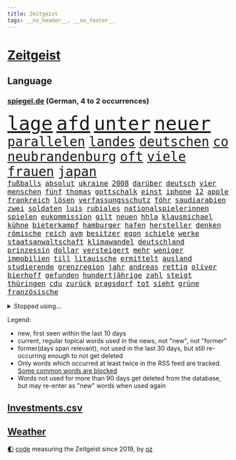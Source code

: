 ```yaml
---
title: Zeitgeist
tags: __no_header__, __no_footer__
---
```


# [Zeitgeist](https://oliz.io/zeitgeist/)

## Language

<h3><a href="https://www.spiegel.de" target="_blank">spiegel.de</a> (German, 4 to 2 occurrences)</h3>
<p style="font-family:monospace">
<span style="font-size:32pt"><a href="news_links.html#lage" class="current">lage</a></span>
<span style="font-size:32pt"><a href="news_links.html#afd" class="current">afd</a></span>
<span style="font-size:32pt"><a href="news_links.html#unter" class="current">unter</a></span>
<span style="font-size:32pt"><a href="news_links.html#neuer" class="current">neuer</a></span>
<br>
<span style="font-size:22pt"><a href="news_links.html#parallelen" class="current">parallelen</a></span>
<span style="font-size:22pt"><a href="news_links.html#landes" class="current">landes</a></span>
<span style="font-size:22pt"><a href="news_links.html#deutschen" class="current">deutschen</a></span>
<span style="font-size:22pt"><a href="news_links.html#co" class="current">co</a></span>
<span style="font-size:22pt"><a href="news_links.html#neubrandenburg" class="current">neubrandenburg</a></span>
<span style="font-size:22pt"><a href="news_links.html#oft" class="current">oft</a></span>
<span style="font-size:22pt"><a href="news_links.html#viele" class="current">viele</a></span>
<span style="font-size:22pt"><a href="news_links.html#frauen" class="current">frauen</a></span>
<span style="font-size:22pt"><a href="news_links.html#japan" class="current">japan</a></span>
<br>
<span style="font-size:12pt"><a href="news_links.html#fußballs" class="current">fußballs</a></span>
<span style="font-size:12pt"><a href="news_links.html#absolut" class="current">absolut</a></span>
<span style="font-size:12pt"><a href="news_links.html#ukraine" class="current">ukraine</a></span>
<span style="font-size:12pt"><a href="news_links.html#2008" class="current">2008</a></span>
<span style="font-size:12pt"><a href="news_links.html#darüber" class="current">darüber</a></span>
<span style="font-size:12pt"><a href="news_links.html#deutsch" class="current">deutsch</a></span>
<span style="font-size:12pt"><a href="news_links.html#vier" class="current">vier</a></span>
<span style="font-size:12pt"><a href="news_links.html#menschen" class="current">menschen</a></span>
<span style="font-size:12pt"><a href="news_links.html#fünf" class="current">fünf</a></span>
<span style="font-size:12pt"><a href="news_links.html#thomas" class="current">thomas</a></span>
<span style="font-size:12pt"><a href="news_links.html#gottschalk" class="current">gottschalk</a></span>
<span style="font-size:12pt"><a href="news_links.html#einst" class="current">einst</a></span>
<span style="font-size:12pt"><a href="news_links.html#iphone" class="current">iphone</a></span>
<span style="font-size:12pt"><a href="news_links.html#12" class="current">12</a></span>
<span style="font-size:12pt"><a href="news_links.html#apple" class="current">apple</a></span>
<span style="font-size:12pt"><a href="news_links.html#frankreich" class="current">frankreich</a></span>
<span style="font-size:12pt"><a href="news_links.html#lösen" class="current">lösen</a></span>
<span style="font-size:12pt"><a href="news_links.html#verfassungsschutz" class="current">verfassungsschutz</a></span>
<span style="font-size:12pt"><a href="news_links.html#föhr" class="new">föhr</a></span>
<span style="font-size:12pt"><a href="news_links.html#saudiarabien" class="current">saudiarabien</a></span>
<span style="font-size:12pt"><a href="news_links.html#zwei" class="current">zwei</a></span>
<span style="font-size:12pt"><a href="news_links.html#soldaten" class="current">soldaten</a></span>
<span style="font-size:12pt"><a href="news_links.html#luis" class="current">luis</a></span>
<span style="font-size:12pt"><a href="news_links.html#rubiales" class="current">rubiales</a></span>
<span style="font-size:12pt"><a href="news_links.html#nationalspielerinnen" class="current">nationalspielerinnen</a></span>
<span style="font-size:12pt"><a href="news_links.html#spielen" class="current">spielen</a></span>
<span style="font-size:12pt"><a href="news_links.html#eukommission" class="current">eukommission</a></span>
<span style="font-size:12pt"><a href="news_links.html#gilt" class="current">gilt</a></span>
<span style="font-size:12pt"><a href="news_links.html#neuen" class="current">neuen</a></span>
<span style="font-size:12pt"><a href="news_links.html#hhla" class="current">hhla</a></span>
<span style="font-size:12pt"><a href="news_links.html#klausmichael" class="new">klausmichael</a></span>
<span style="font-size:12pt"><a href="news_links.html#kühne" class="current">kühne</a></span>
<span style="font-size:12pt"><a href="news_links.html#bieterkampf" class="new">bieterkampf</a></span>
<span style="font-size:12pt"><a href="news_links.html#hamburger" class="current">hamburger</a></span>
<span style="font-size:12pt"><a href="news_links.html#hafen" class="current">hafen</a></span>
<span style="font-size:12pt"><a href="news_links.html#hersteller" class="current">hersteller</a></span>
<span style="font-size:12pt"><a href="news_links.html#denken" class="current">denken</a></span>
<span style="font-size:12pt"><a href="news_links.html#römische" class="new">römische</a></span>
<span style="font-size:12pt"><a href="news_links.html#reich" class="current">reich</a></span>
<span style="font-size:12pt"><a href="news_links.html#avm" class="new">avm</a></span>
<span style="font-size:12pt"><a href="news_links.html#besitzer" class="current">besitzer</a></span>
<span style="font-size:12pt"><a href="news_links.html#egon" class="new">egon</a></span>
<span style="font-size:12pt"><a href="news_links.html#schiele" class="new">schiele</a></span>
<span style="font-size:12pt"><a href="news_links.html#werke" class="current">werke</a></span>
<span style="font-size:12pt"><a href="news_links.html#staatsanwaltschaft" class="current">staatsanwaltschaft</a></span>
<span style="font-size:12pt"><a href="news_links.html#klimawandel" class="current">klimawandel</a></span>
<span style="font-size:12pt"><a href="news_links.html#deutschland" class="current">deutschland</a></span>
<span style="font-size:12pt"><a href="news_links.html#prinzessin" class="current">prinzessin</a></span>
<span style="font-size:12pt"><a href="news_links.html#dollar" class="current">dollar</a></span>
<span style="font-size:12pt"><a href="news_links.html#versteigert" class="current">versteigert</a></span>
<span style="font-size:12pt"><a href="news_links.html#mehr" class="current">mehr</a></span>
<span style="font-size:12pt"><a href="news_links.html#weniger" class="current">weniger</a></span>
<span style="font-size:12pt"><a href="news_links.html#immobilien" class="current">immobilien</a></span>
<span style="font-size:12pt"><a href="news_links.html#till" class="current">till</a></span>
<span style="font-size:12pt"><a href="news_links.html#litauische" class="new">litauische</a></span>
<span style="font-size:12pt"><a href="news_links.html#ermittelt" class="current">ermittelt</a></span>
<span style="font-size:12pt"><a href="news_links.html#ausland" class="current">ausland</a></span>
<span style="font-size:12pt"><a href="news_links.html#studierende" class="current">studierende</a></span>
<span style="font-size:12pt"><a href="news_links.html#grenzregion" class="new">grenzregion</a></span>
<span style="font-size:12pt"><a href="news_links.html#jahr" class="current">jahr</a></span>
<span style="font-size:12pt"><a href="news_links.html#andreas" class="current">andreas</a></span>
<span style="font-size:12pt"><a href="news_links.html#rettig" class="new">rettig</a></span>
<span style="font-size:12pt"><a href="news_links.html#oliver" class="current">oliver</a></span>
<span style="font-size:12pt"><a href="news_links.html#bierhoff" class="current">bierhoff</a></span>
<span style="font-size:12pt"><a href="news_links.html#gefunden" class="current">gefunden</a></span>
<span style="font-size:12pt"><a href="news_links.html#hundertjährige" class="new">hundertjährige</a></span>
<span style="font-size:12pt"><a href="news_links.html#zahl" class="current">zahl</a></span>
<span style="font-size:12pt"><a href="news_links.html#steigt" class="current">steigt</a></span>
<span style="font-size:12pt"><a href="news_links.html#thüringen" class="current">thüringen</a></span>
<span style="font-size:12pt"><a href="news_links.html#cdu" class="current">cdu</a></span>
<span style="font-size:12pt"><a href="news_links.html#zurück" class="current">zurück</a></span>
<span style="font-size:12pt"><a href="news_links.html#pragsdorf" class="new">pragsdorf</a></span>
<span style="font-size:12pt"><a href="news_links.html#tot" class="current">tot</a></span>
<span style="font-size:12pt"><a href="news_links.html#sieht" class="current">sieht</a></span>
<span style="font-size:12pt"><a href="news_links.html#grüne" class="current">grüne</a></span>
<span style="font-size:12pt"><a href="news_links.html#französische" class="current">französische</a></span>
</p>
<details>
<summary>Stopped using...</summary>
<p class="former" style="font-size:12pt">
alarm(1058) chelsea(1058) großteil(1058) machten(1058) privaten(1058) anderes(1057) andrea(1057) becker(1057) beobachtet(1057) bernd(1057) bittet(1057) james(1057) rest(1057) schleswigholstein(1057) terroristen(1057) betroffenen(1056) boot(1056) entschied(1056) internationaler(1056) material(1056) tieren(1056) eindruck(1055) esken(1055) nachruf(1055) nein(1055) rassistisch(1055) ronaldo(1055) saskia(1055) verhältnis(1055) kontrolliert(1054) aufgerufen(1053) bidens(1053) rassismus(1053) washington(1053) 44(1052) ausgesprochen(1052) befinden(1052) bot(1052) gefährlichen(1052) grad(1052) hacker(1052) jury(1052) rainer(1052) respekt(1052) verena(1052) verlegt(1052) west(1052) angeles(1051) beschließt(1051) ermitteln(1051) nahmen(1051) opfern(1051) teilweise(1051) unglück(1051) anschläge(1050) ehemaliger(1050) premiere(1050) protesten(1050) sinken(1050) weltweite(1050) 2018(1049) draußen(1049) eingebrochen(1049) finanziell(1049) gehe(1049) meghan(1049) nba(1049) razzia(1049) schülerinnen(1049) tesla(1049) verdächtigen(1049) übergeben(1049) 2017(1048) aufgeben(1048) berlins(1048) büros(1048) einstellen(1048) gehören(1048) leitet(1048) befürchten(1047) bielefeld(1047) coach(1047) frieden(1047) nigeria(1047) portugal(1047) smith(1047) verbrechen(1047) 50000(1046) abstand(1046) bestimmt(1046) künstler(1046) mitteln(1046) radikal(1046) ausgeliefert(1045) belarussische(1045) fußballprofi(1045) gegangen(1045) herzogin(1045) schien(1045) kämpfe(1044) restaurant(1044) schnitt(1044) brutal(1043) distanz(1043) ermittlern(1042) gesetze(1042) lüge(1042) polnische(1042) bestraft(1041) tausenden(1041) torhüter(1040) trainiert(1040) zweimal(1040) finanzieren(1039) venezuela(1039) william(1039) büro(1038) alarmiert(1037) anzeichen(1037) ereignisse(1037) verbindet(1037) verursacht(1037) hotels(1036) milliarde(1036) nah(1036) ehepaar(1035) enge(1035) glücklich(1035) vorgaben(1035) überholt(1035) erfüllt(1034) rollt(1033) spitzenreiter(1033) fernsehen(1030) antrag(1029) konferenz(1022) unterschrieben(1020) enorme(1019) benötigen(1017) kindheit(1017) einkommen(1016) katharina(1016) überfordert(1010) herausforderungen(1007) palästinenser(1003) rache(997) ungewöhnlichen(996) aktionen(987) sachen(977) fotografiert(941) öffnet(941) karriereende(933) estland(923) ausländischen(897) orte(893) ermittlungsverfahren(878) finanziert(857) gestanden(828) jahresende(815) lebensmitteln(792) kroatien(784) insbesondere(776) las(762) vegas(762) bedankt(761) ausgefallen(760) wellen(752) beliebte(750) nicole(748) gestern(743) sechste(743) unterdrückung(743) musks(740) ali(735) löschen(733) mike(716) irritiert(711) minderheiten(708) beeinflusst(690) gefeuert(686) beider(684) ruhestand(684) halbes(680) menschlichkeit(663) summen(655) ausgeben(652) wahr(650) reine(648) laura(643) dutzenden(638) mache(633) verabschieden(628) kretschmann(625) zufall(625) ruhrgebiet(623) südosten(609) propaganda(608) erschwert(605) gefechte(604) verpflichtung(601) menschenrechtler(599) audi(598) entführung(588) bonn(587) spaltung(580) afrikanischen(574) lohnen(568) aufhören(562) schülern(552) begleiten(549) brandenburger(538) südamerika(538) saporischschja(526) hochschule(524) bewusst(522) modernen(519) begrenzt(514) cherson(514) spart(514) finanzierung(507) gewerkschaften(507) abgrund(503) spannung(502) öpnv(501) locken(499) trauerfeier(498) nachfolgerin(496) ufer(495) großmutter(489) jack(489) enkel(477) unterlag(474) isoliert(469) viral(467) dänischen(458) hadert(458) demonstrierende(457) kaiserslautern(455) libanon(451) kandidat(450) youtube(444) bewiesen(439) geschrumpft(437) missbrauchsvorwürfe(436) erdrutsche(434) erobern(433) profi(433) nahrung(430) rudert(428) spdchefin(428) zuwanderung(428) energieversorger(423) kostete(420) riesig(419) begegnen(417) zusagen(416) umkämpfte(415) 27jährige(414) fassungslos(412) landwirtschaft(408) freigabe(407) major(405) frist(404) toilette(399) rishi(398) sunak(398) angespannt(396) drehten(396) neueste(396) blackout(395) geheime(394) britischem(391) erhielten(390) original(389) tim(389) wütet(388) sperren(385) aufmerksam(384) erkranken(384) flüssen(382) führten(382) tücken(382) haut(377) pleiten(377) plänen(376) beseitigt(375) amerikanischer(368) fische(368) boni(365) rot(365) farben(364) schmuck(364) belastungen(360) auseinander(358) granaten(356) bewusstlos(350) bulgarien(344) sensible(337) 42jährige(336) staatsmedien(336) stärkere(335) neymar(333) rose(332) kompliziert(329) abwahl(327) fabrik(327) 300000(324) future(324) pakete(324) abgelegt(323) abgeordneter(321) staatsanwalt(321) spaltet(320) ausgegeben(319) regionalbahn(319) erzielen(318) manipuliert(316) einkauf(315) prien(315) rechtfertigt(314) carter(312) passagieren(312) forscht(307) tiefpunkt(305) mine(304) parallel(304) höchst(302) todesstrafe(301) leidenschaft(300) luftangriffe(298) doping(297) erfolgsrezept(297) erleichterung(297) psychisch(295) journalistenverband(292) 21jährige(290) häufigsten(290) düstere(286) sms(286) beschert(285) milliardenverlust(285) plastik(284) antibiotika(283) regenwald(283) tabu(283) psychologe(282) reichlich(281) 500000(279) formiert(278) wahlniederlage(278) grundgesetz(277) siemens(277) angriffs(273) wechselte(273) langsamer(272) wagnergruppe(271) rivalität(268) russell(268) apotheken(267) familiennewsletter(267) flogen(265) ließe(265) vorbereitung(264) verbannt(263) wirklichkeit(263) überlassen(263) pence(262) zunehmende(261) 2011(260) ungewöhnliches(260) vulkan(259) bewaffneten(258) wunderbare(255) ausbleibende(254) jerusalem(254) verbündete(254) grand(253) überschritten(253) brettspiele(252) ungewöhnlicher(252) pedro(251) aufgelöst(250) barrel(248) heller(246) gefälschten(244) nhl(244) telefonat(243) käse(241) veränderte(241) besonderer(239) community(239) umgebracht(239) krankenstand(237) lüdenscheid(235) psg(230) geldgeber(229) belarussischen(228) muslime(228) fernando(227) meistern(227) panzern(227) täglichen(227) untersagen(225) begeistern(223) landwirte(222) initiative(220) biene(217) chatbot(217) gemessen(214) openai(214) busch(213) eingegangen(213) erhalt(212) outfits(212) irischen(211) 22jährigen(210) homosexueller(210) menschlichen(210) süchtig(210) verbrennt(210) attackierte(208) fridays(208) neunzigerjahren(208) raketenangriff(208) umweltbundesamt(208) highlight(207) eskalierte(206) gelangt(206) verbindliche(206) angemessen(204) 140(203) 18jährige(203) schleswigholsteins(203) wunden(203) losgegangen(202) zögern(202) vergiftet(201) generäle(200) laufbahn(200) handwerker(199) kleinere(199) etat(198) fernhalten(198) milliardensumme(198) seltenen(198) skipper(197) versteht(197) marius(196) spezies(196) 35jährige(195) usbürger(195) vermeintliche(195) dfbpokal(194) karin(194) 150000(193) vermittler(193) riskante(192) ajax(191) anstehenden(191) kürzere(191) zuckerberg(191) uhren(190) eon(189) spiegelcartoonisten(189) dramatischer(188) hitzewelle(188) ungelöst(188) unterdrückt(188) kaiser(187) robertson(187) atmen(186) zugelegt(185) kommentare(183) landtagsabgeordneter(183) leise(183) verwandten(183) bestritt(181) zielen(181) unterbrechung(180) bemerkenswerte(179) jonathan(178) taxifahrer(178) affleck(177) blasphemie(177) profifußballer(177) wählerinnen(177) bunker(176) ernüchterung(176) feinstaub(176) weitergegeben(175) linkenpolitikerin(174) schuhe(174) trinkwasser(174) gejagt(173) fakten(172) mischung(172) zwickau(172) arbeitsgericht(171) konzernen(171) samsung(171) verstand(170) mittagessen(169) wetterphänomen(169) aktienkurs(168) auszüge(168) po(168) aggressor(166) rebellion(166) regisseure(165) verstärken(165) ausprobieren(164) germany(164) 40jähriger(163) gesteht(162) marschflugkörpern(162) südwesten(162) beeinflussen(161) connecticut(161) dringen(161) ausweichen(160) bildschirm(160) erwarteten(159) lebenslanger(159) unterzeichnet(159) bauindustrie(158) josé(158) wanderer(158) schließung(157) social(157) unterschiede(156) leck(155) ebrahim(154) lübeck(154) operationen(154) angebracht(153) schauspielers(153) defekt(152) scorsese(152) kampfjet(151) militanten(151) verwaltungsgericht(151) kraken(150) pille(150) regierungssprecher(150) straftat(150) wohnen(150) ecuador(149) fluggesellschaften(149) sofortiger(149) drama(148) krachte(148) riexinger(148) tarifangebot(148) fehlern(147) kindheitserinnerungen(147) linkspartei(147) sahelzone(147) geschwächt(146) milliardengeschäft(145) nsu(144) spezialisten(144) vision(144) zeuge(144) bezichtigt(143) luna(143) stabilisieren(143) verlobt(142) emqualifikation(141) konzentrieren(141) raumschiff(140) award(139) lobte(139) 146(138) auszubildende(138) schaefer(138) belegschaft(137) gesetzesvorhaben(137) hauptsache(137) legalisieren(137) zugezogen(137) follower(136) britta(134) gewalttaten(134) luftalarm(134) präsidentschaftswahlen(134) würfel(134) usjustizministerium(133) ag(132) bedeutender(132) genutzte(132) vertretung(132) edelmetall(130) fertigstellung(130) dschidda(129) gegenmaßnahmen(129) artemis(128) verbringt(128) artenvielfalt(127) bar(127) usbehörden(127) gartenkolumne(126) kutsche(126) lautet(126) mainzer(126) eingeschlagen(125) schlechtes(125) sekbeamte(125) river(124) regnen(123) unbegleitete(123) erneuern(122) mittelschicht(122) vertieft(122) betrugsmasche(121) kleinem(120) bodycamaufnahmen(119) sprengung(119) 55jährigen(118) abteilung(118) diplomatenpass(118) rezepte(118) zerstritten(118) gästen(117) köchin(117) söldner(117) gerichtlich(116) mané(116) sadio(116) schumacher(116) erging(115) europapokal(115) grenzkontrollen(115) seniorin(115) zulässig(115) geirrt(114) mantel(114) tarif(114) wertvolle(114) durchlaufen(113) krefeld(113) adler(112) attraktion(112) halbleiter(112) angemessene(111) generiert(111) erbschaftsteuer(110) seltsame(109) carrie(108) inhaftiert(108) minutenlang(108) problematisch(108) testspiel(108) treffens(108) energieagentur(107) evakuierungen(107) montevideo(107) strompreise(107) unsichtbar(107) drohnenattacke(106) life(106) lüneburg(106) niedrigem(106) unterrichtet(106) feature(105) schlägerei(105) kentert(104) erregen(103) preiskampf(103) spektakulären(103) stagniert(103) wohnzimmer(102) drang(101) burg(100) favorisierten(100) beauftragt(99) inhaftierte(99) luca(99) schätzen(99) raisi(98) ehemals(97) glückliche(97) psychische(97) skandieren(97) spielplatz(97) füßen(96) massenschlägerei(96) wildnis(96) jüdischer(95) kalifornischen(95) ozeane(95) rita(95) schenkte(94) ungeziefer(94) nachbessern(93) treue(93) diplomatischen(92) hunderttausenden(92) trainingsflug(92) mahnen(91) organspende(91) robbie(91) staatengemeinschaft(91) andrés(90) ermöglicht(90) gazastreifen(90) hinflug(90) musikalische(90) pranger(90) rekrutiert(90) tanzte(90) wellington(90) flugzeugpanne(89) mafiosi(89) gleichgesetzt(88) komplize(88) kontinuierlich(88) trevor(88) weiterreichen(88) aussah(87) beteiligen(87) henry(87) megadeal(87) scott(87) wahlkampfauftritt(87) endrunde(86) jeffrey(86) permanent(86) tritte(86) unterschiedliche(86) catania(85) mittels(85) rettungskräften(85) temperaturrekorde(85) ätna(85) achtjährige(84) amazongründer(84) krebsforschung(84) kriminell(84) verbrennen(84) ansprachen(83) aufgebrachte(83) feuerzeug(83) flugbetrieb(83) kolumbiens(83) kylian(83) palma(83) postkarten(83) sand(83) schlager(83) unbesetzte(83) uruguay(83) wirtschaftlich(83) globaler(82) klettertour(82) obdachlose(82) unterliegen(82) vorgeschrieben(82) abschrecken(81) durchsage(81) erdrutschen(81) haltbarkeit(81) skelett(81) sternen(81) usnationalparks(81) zahlungen(81) präsidentschaftskandidaten(80) rodriguez(80) 30jährigen(79) abschaffen(79) amanda(79) durchsetzung(79) gesetzes(79) kommerzielle(79) lok(79) neunzigerjahre(79) solingen(79) würdigung(79) ziert(79) erkrankten(78) legendenstatus(78) messenger(78) 1973(77) aktienkurse(77) cyberangriffen(77) extremismusforscher(77) geleit(77) genießt(77) gökay(77) havarie(77) lebensgefährlichen(77) lektion(77) mix(77) regenbogenfarben(77) verfügt(77) verhandlung(77) widerstands(77) wmmedaille(77) kleinunternehmer(76) straßenrennen(76) eingebaute(75) erdmann(75) installation(75) kentern(75) statussymbol(75) stiller(75) auffassung(74) klöster(74) beobachte(73) götter(73) seilten(73) stolzer(73) verrückt(73) aleksandar(72) bootsunglück(72) fahrscheine(72) intensive(72) klang(72) mitschuld(72) reitunfall(72) vučić(72) überraschungsteam(72) bunter(71) fitness(71) makkabi(71) moschee(71) tus(71) aktenzeichen(70) ermordung(70) lösbar(70) made(70) mikrochips(70) taurus(70) verschießen(70) widersacher(70) xy(70) your(70) abholzung(69) begnadigt(69) bürgerpark(69) gehweg(69) vermisstem(69) wachten(69) brandursache(68) bundesnetzagenturchef(68) bundestagsabgeordnete(68) ungleichheit(68) überzieht(68) 35jährigen(67) dior(67) flutgebiet(67) gangs(67) gespült(67) kurve(67) rockermilieu(67) schärferen(67) verfassungsschutzchef(67) 17jähriger(66) 1923(66) barbiefilms(66) beseitigen(66) campingplätze(66) topspielerinnen(66) ökologische(66) cdupolitikerin(65) detonation(65) entsorgt(65) millionenfach(65) minenräumer(65) toronto(65) vorbilder(65) allzeithoch(64) bundesligarückkehr(64) erzwingen(64) gesine(64) gündogan(64) ilkay(64) lötzsch(64) untersuchten(64) vollzogen(64) amazonas(63) eisenbahnminister(63) gigantisches(63) köstlich(63) landwirt(63) lgbtqrechte(63) obdachloser(63) populist(63) ringt(63) schutzsuchende(63) sexismus(63) tendenzen(63) unterhaching(63) wissenschaftlerinnen(63) bildungsnotstand(62) dnjeprufer(62) ganzer(62) klappte(62) überforderte(62) amazonasregenwald(61) amira(61) feierabend(61) kachowkadamms(61) preissenkungen(61) strömung(61) welk(61) anvertrauen(60) damm(60) diskriminiert(60) eckernförde(60) kenterte(60) 1970(59) badeunfälle(59) delegation(59) landeshauptstadt(59) spioniert(59) timmendorfer(59) uhrzeit(59) ultimatum(59) asiatischen(58) begehrten(58) erhaschen(58) geschäftsidee(58) lauenburg(58) sprengfallen(58) ausgedient(57) boots(57) fraktionschefin(57) grenzpolizei(57) schoigu(57) aufbrechen(56) dammbruchs(56) geteilt(56) gleichermaßen(56) montenegro(56) abu(55) filmmusik(55) lud(55) machthabern(55) norweger(55) ross(55) viktoria(55) ärmelkanal(55) anträge(54) daxkonzerne(54) dunkelsten(54) klärt(54) lebenswerter(54) lugert(54) maduro(54) mordverdachts(54) negativrekord(54) regionalen(54) serviert(54) sommerwetter(54) verzögern(54) wirtschaftspolitik(54) übersteigen(54) eintopf(53) erderwärmung(53) hebamme(53) linkenparteispitze(53) na(53) schwimmer(53) sensationelle(53) tiefsee(53) allgäu(52) frontex(52) montreal(52) schädlich(52) schärferes(52) telefonate(52) thriller(52) zwischenstopp(52) cockpit(51) klimaneutralität(51) neuzugang(51) prügelei(51) queeren(51) bdi(50) csd(50) fußballstars(50) söldnergruppe(50) verfeindete(50) anstellung(49) tragische(49) verbreitung(49) anerkennung(48) kachelmann(48) nmecha(48) samsungs(48) verpflichtende(48) verteuern(48) voraussichtlich(48) leipzigs(47) stürmisch(47) zwangsarbeit(47) autoherstellern(46) entlassungswelle(46) liege(46) missbrauchsverdacht(46) tausender(46) 20jährige(45) beeilen(45) clans(45) energy(45) entgelte(45) gamesa(45) hacken(45) produzentin(45) teller(45) hochmoderner(44) optimistischen(44) sommerliche(44) täteropferumkehr(44) wohnungsmarkt(44) bolsonaro(43) cindy(43) jair(43) kunstsammlung(43) tiroler(43) usexperten(43) wahlversprechen(43) anwesen(42) erzählung(42) flaute(42) hitzetote(42) pflegebedürftige(42) provokationen(42) veronika(42) afderfolg(41) austritte(41) dagestan(41) durchschnitt(41) energiepreisen(41) ermordet(41) kurzbesuch(41) längsten(41) riesengroß(41) stillstehen(41) teilrepublik(41) hunter(40) kiewer(40) negativen(40) wegbegleiter(40) dhabi(39) sessel(39) dokumentationen(38) erstellen(38) schwimmt(38) wetten(38) zermürbend(38) öffentliches(38) abgelaufen(37) ablenken(37) ansprache(37) bauarbeiter(37) gesundes(37) impfstoffhersteller(37) kleinbus(37) billigairline(36) geliebt(36) keineswegs(36) lebe(36) medizincheck(36) ora(36) riegel(36) solch(36) u(36) wunschspieler(36) 62jährigen(35) a19(35) ablief(35) ablösefrei(35) astronom(35) aufräumen(35) crawford(35) ecken(35) kekse(35) metas(35) schwestern(35) zdfsommerinterview(35) übergeschnappt(35) behauptung(34) cdugeneralsekretär(34) charmeoffensive(34) edinburgh(34) häusliche(34) kürzung(34) linnemann(34) realistisch(34) regengüssen(34) verhängnisvollen(34) dörre(33) jenaer(33) porträts(33) vermieterin(33) wartung(33) winfried(33) anruft(32) aufschlag(32) designer(32) filiale(32) gewählte(32) pools(32) teuerste(32) verwehren(32) niedergelegt(31) oppenheimer(31) scheu(31) siebenmal(31) wirtschaftsweise(31) wismar(31) abgezweigt(30) einbußen(30) kanes(30) rekordtransfer(30) angetan(29) architektur(29) rapmusiker(29) saubere(29) sommerinterviews(29) verdachtsfall(29) wunderte(29) zerstückelte(29) 94(28) blockierten(28) dienstwagen(28) einspringen(28) idylle(28) spross(28) sterne(28) strände(28) tiefenentspannt(28) überschreitet(28) clever(27) gesichter(27) margot(27) rauchs(27) rückendeckung(27) unglücken(27) wegovy(27) aktienmärkte(26) beck(26) demut(26) finanzexpertin(26) gastgeberinnen(26) geheimdienstes(26) käfig(26) paraguay(26) seiler(26) unverkaufter(26) wissenschaftlichen(26) dylan(25) einsatzbereit(25) ernsthaft(25) garantien(25) margit(25) megan(25) pyrotechnik(25) salz(25) sciencefiction(25) steuergeld(25) wildschwein(25) mattel(24) puppe(24) verprügelt(24) wout(24) albtraum(23) ergebnissen(23) gemobbt(23) meinungsäußerung(23) religiöse(23) träger(23) abzuschrecken(22) besorgte(22) demonstrativ(22) fitter(22) highlands(22) lehrermangel(22) schließe(22) ungemütlich(22) verwundbar(22) videocalls(22) überproportional(22) alhilal(21) aussperren(21) erfolgsgeschichte(21) expansion(21) femmes(21) gefährliches(21) kopecky(21) lehnte(21) liebeskummer(21) lotte(21) mick(21) motivation(21) pinguine(21) ständigen(21) ersteigern(20) geöffnet(20) hiddensee(20) ifogeschäftsklimaindex(20) instagrampost(20) kerry(20) küsten(20) liane(20) lippert(20) preisrückgänge(20) stefanie(20) thailändischen(20) verbesserungen(20) vorreiter(20) wissenschaftliches(20) außergewöhnliches(19) belohnt(19) frachters(19) ihrerseits(19) ilestedt(19) kofferraum(19) marodem(19) neymars(19) olga(19) schmale(19) stoppte(19) worldcoin(19) aufkleber(18) hawaiis(18) hitliste(18) malaysische(18) massentourismus(18) reicher(18) schrift(18) wohngebäuden(18) zerstückelt(18) atlantische(17) bazoum(17) hotspur(17) peskow(17) tickende(17) zeitbombe(17) bono(16) britisches(16) hawaiianischen(16) inselbewohner(16) langzeitherrscher(16) nostalgie(16) präsidentensohn(16) gekümmert(15) inspizieren(15) kraftwerk(15) stürmerin(15) behinderte(14) bushido(14) demi(14) gebürtige(14) k2(14) korrigiert(14) liebesfilm(14) marokkos(14) mental(14) taut(14) vollering(14) westafrikanische(14) 49eurotickets(13) aufkommt(13) caicedo(13) hanswerner(13) johanna(13) kollidieren(13) tagsüber(13) topteams(13) versicherungen(13) zensiert(13) zurückzahlen(13) afdparteitag(12) felicitas(12) generelles(12) hun(12) klaksvik(12) kí(12) langeweile(12) militärintervention(12) nationalgarde(12) sen(12) serena(12) sinéad(12) standortdaten(12) tiefstand(12) torhüterin(12) verprügeln(12) fahrschein(11) galaxy(11) geldhäuser(11) innere(11) mysteriösen(11) s9(11) starkem(11) tab(11) wittern(11)
</p>
</details>
<p>Legend:
<ul>
<li><span class="new">new</span>, first seen within the last 10 days</li>
<li><span class="current">current</span>, regular topical words used in the news, not "new", not "former"</li>
<li><span class="former">former(days span relevant)</span>, not used in the last 30 days, but still re-occurring enough to not get deleted</li>
<li>Only words which occurred at least twice in the RSS feed are tracked. <a href="language/filters.py">Some common words are blocked</a></li>
<li>Words not used for more than 90 days get deleted from the database, but may re-enter as "new" words when used again</li>
</ul>
</p>

## [Investments](investments.html)[.csv](investments.csv)

## [Weather](weather.html)

<footer>
<a href="javascript:toggleTheme()" class="nav">🌓</a>
<a href="https://github.com/ooz/zeitgeist">code</a> measuring the Zeitgeist since 2019, by <a href="https://oliz.io">oz</a>
</footer>
